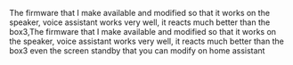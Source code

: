The firmware that I make available and modified so that it works on the speaker, voice assistant works very well, it reacts much better than the box3,The firmware that I make available and modified so that it works on the speaker, voice assistant works very well, it reacts much better than the box3 even the screen standby that you can modify on home assistant
